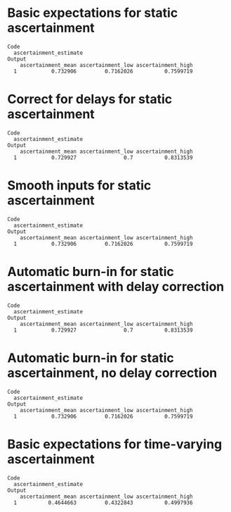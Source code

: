 # Basic expectations for static ascertainment

    Code
      ascertainment_estimate
    Output
        ascertainment_mean ascertainment_low ascertainment_high
      1           0.732906         0.7162026          0.7599719

# Correct for delays for static ascertainment

    Code
      ascertainment_estimate
    Output
        ascertainment_mean ascertainment_low ascertainment_high
      1           0.729927               0.7          0.8313539

# Smooth inputs for static ascertainment

    Code
      ascertainment_estimate
    Output
        ascertainment_mean ascertainment_low ascertainment_high
      1           0.732906         0.7162026          0.7599719

# Automatic burn-in for static ascertainment with delay correction

    Code
      ascertainment_estimate
    Output
        ascertainment_mean ascertainment_low ascertainment_high
      1           0.729927               0.7          0.8313539

# Automatic burn-in for static ascertainment, no delay correction

    Code
      ascertainment_estimate
    Output
        ascertainment_mean ascertainment_low ascertainment_high
      1           0.732906         0.7162026          0.7599719

# Basic expectations for time-varying ascertainment

    Code
      ascertainment_estimate
    Output
        ascertainment_mean ascertainment_low ascertainment_high
      1          0.4644663         0.4322843          0.4997936

